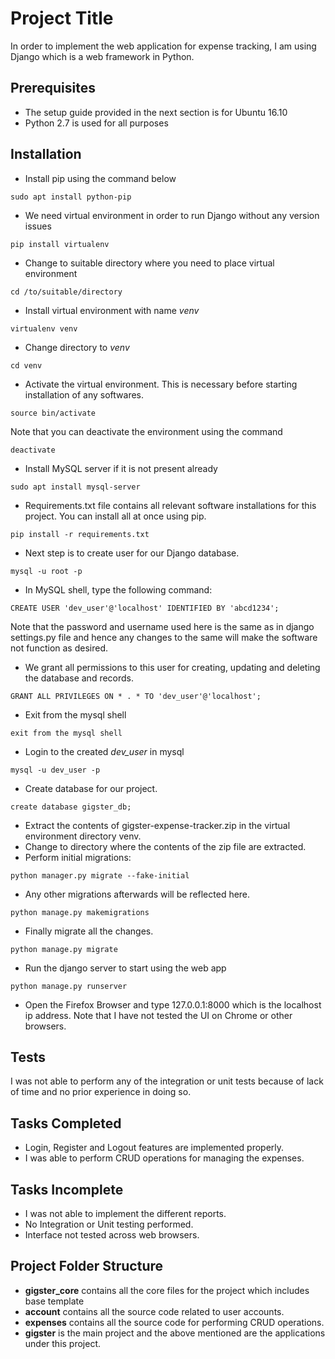# Project Title

In order to implement the web application for expense tracking, I am using Django which is a web framework in Python.

<!-- ## Code Example

Show what the library does as concisely as possible, developers should be able to figure out **how** your project solves their problem by looking at the code example. Make sure the API you are showing off is obvious, and that your code is short and concise. -->

## Prerequisites

* The setup guide provided in the next section is for Ubuntu 16.10
* Python 2.7 is used for all purposes

## Installation

* Install pip using the command below
```
sudo apt install python-pip
```
* We need virtual environment in order to run Django without any version issues
```
pip install virtualenv
```
* Change to suitable directory where you need to place virtual environment
```
cd /to/suitable/directory
```
* Install virtual environment with name *venv*
```
virtualenv venv
```
* Change directory to *venv*
```
cd venv
```
* Activate the virtual environment. This is necessary before starting installation of any softwares.
```
source bin/activate
```
Note that you can deactivate the environment using the command
```
deactivate
```
* Install MySQL server if it is not present already
```
sudo apt install mysql-server
```
* Requirements.txt file contains all relevant software installations for this project. You can install all at once using pip.
```
pip install -r requirements.txt
```

* Next step is to create user for our Django database.
```
mysql -u root -p
```
* In MySQL shell, type the following command:
```
CREATE USER 'dev_user'@'localhost' IDENTIFIED BY 'abcd1234';
```
Note that the password and username used here is the same as in django settings.py file and hence any changes to the same will make the software not function as desired.

* We grant all permissions to this user for creating, updating and deleting the database and records.
```
GRANT ALL PRIVILEGES ON * . * TO 'dev_user'@'localhost';
```
* Exit from the mysql shell
```
exit from the mysql shell
```
* Login to the created *dev_user* in mysql 
```
mysql -u dev_user -p
```
* Create database for our project.
```
create database gigster_db;
```
* Extract the contents of gigster-expense-tracker.zip in the virtual environment directory venv.
* Change to directory where the contents of the zip file are extracted.
* Perform initial migrations: 
```
python manager.py migrate --fake-initial
```
* Any other migrations afterwards will be reflected here.
```
python manage.py makemigrations
```
* Finally migrate all the changes.
```
python manage.py migrate
```
* Run the django server to start using the web app
```
python manage.py runserver 
```

* Open the Firefox Browser and type 127.0.0.1:8000 which is the localhost ip address. Note that I have not tested the UI on Chrome or other browsers.


## Tests

I was not able to perform any of the integration or unit tests because of lack of time and no prior experience in doing so.

## Tasks Completed
* Login, Register and Logout features are implemented properly.
* I was able to perform CRUD operations for managing the expenses.

## Tasks Incomplete
* I was not able to implement the different reports.
* No Integration or Unit testing performed.
* Interface not tested across web browsers.

## Project Folder Structure
* **gigster_core** contains all the core files for the project which includes base template
* **account** contains all the source code related to user accounts.
* **expenses** contains all the source code for performing CRUD operations.
* **gigster** is the main project and the above mentioned are the applications under this project.
